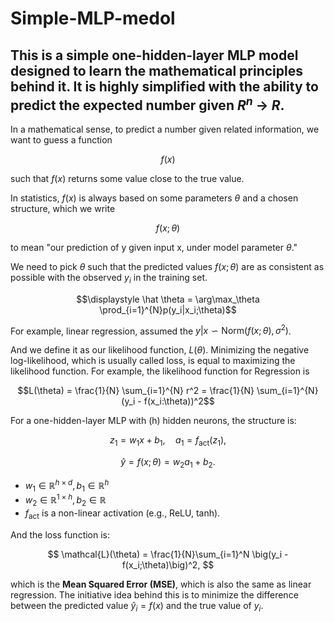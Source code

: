 # Simple-MLP-medol

## This is a simple one-hidden-layer MLP model designed to learn the mathematical principles behind it. It is highly simplified with the ability to predict the expected number given $R^n$ -> $R$.

In a mathematical sense, to predict a number given related information, we want to guess a function

$$f(x)$$

such that $f(x)$ returns some value close to the true value.

In statistics, $f(x)$ is always based on some parameters $\theta$ and a chosen structure, which we write

$$f(x;\theta)$$ 

to mean "our prediction of y given input x, under model parameter $\theta$."

We need to pick $\theta$ such that the predicted values $f(x;\theta)$ are as consistent as possible with the observed $y_i$ in the training set.

$$\displaystyle \hat \theta = \arg\max_\theta \prod_{i=1}^{N}p(y_i|x_i;\theta)$$

For example, linear regression, assumed the $y|x \backsim \text{Norm}(f(x;\theta), \sigma^2)$.

And we define it as our likelihood function, $L(\theta)$. Minimizing the negative log-likelihood, which is usually called loss, is equal to maximizing the likelihood function. For example, the likelihood function for Regression is

$$L(\theta) = \frac{1}{N} \sum_{i=1}^{N} r^2 = \frac{1}{N} \sum_{i=1}^{N} (y_i - f(x_i:\theta))^2$$

For a one-hidden-layer MLP with \(h\) hidden neurons, the structure is:

$$
z_1 = w_1 x + b_1, \quad 
a_1 = f_{\text{act}}(z_1),
$$

$$
\hat{y} = f(x;\theta) = w_2 a_1 + b_2.
$$

- $w_1 \in \mathbb{R}^{h \times d}, b_1 \in \mathbb{R}^h$  
- $w_2 \in \mathbb{R}^{1 \times h}, b_2 \in \mathbb{R}$  
- $f_{\text{act}}$ is a non-linear activation (e.g., ReLU, tanh).

And the loss function is:

$$
\mathcal{L}(\theta) = \frac{1}{N}\sum_{i=1}^N \big(y_i - f(x_i;\theta)\big)^2,
$$

which is the **Mean Squared Error (MSE)**, which is also the same as linear regression. The initiative idea behind this is to minimize the difference between the predicted value $\hat y_i = f(x)$ and the true value of $y_i$.







